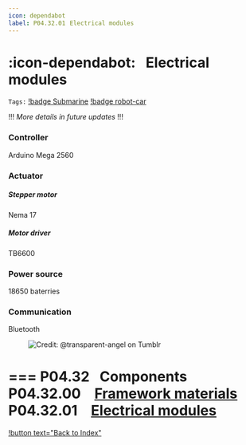 ```yaml
---
icon: dependabot
label: P04.32.01⠀Electrical modules
---
```

# :icon-dependabot:⠀Electrical modules
`Tags:` [!badge Submarine](/projects/P04-submarine.md) [!badge robot-car]()

!!!
*More details in future updates*
!!!

### Controller
Arduino Mega 2560

### Actuator
##### Stepper motor
Nema 17

##### Motor driver
TB6600

### Power source
18650 baterries

### Communication
Bluetooth

<figure>
    <img src="https://64.media.tumblr.com/d103eb823dce2842c673f409f036857b/tumblr_mzx9wrdwFa1snc5kxo1_1280.gifv" alt="Credit: @transparent-angel on Tumblr">
</figure>

=== P04.32⠀Components
P04.32.00 ⠀[Framework materials](/projects/P04-submarine/P04-30-39-technical-details/P04-32-components/P04-32-00-framework-materials.md)\
P04.32.01 ⠀[Electrical modules](/projects/P04-submarine/P04-30-39-technical-details/P04-32-components/P04-32-01-electrical-modules.md)
===

[!button text="Back to Index"](/projects/P04-submarine/P04-10-19-about-the-project/P04-10-index.md)